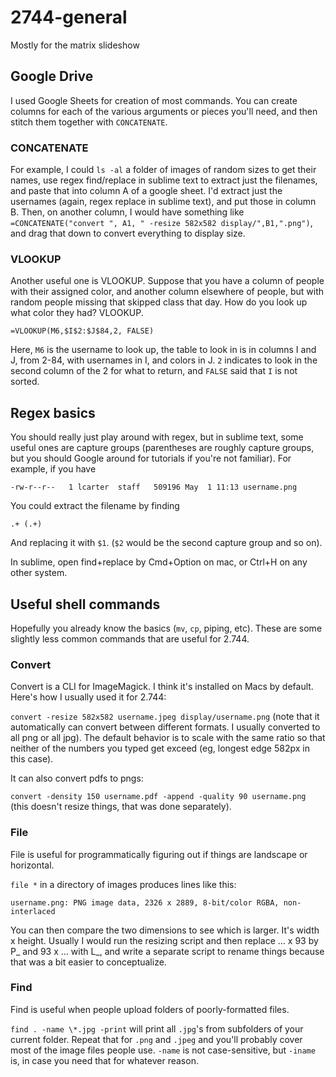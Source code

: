 # 2744-general
Mostly for the matrix slideshow

## Google Drive

I used Google Sheets for creation of most commands. You can create columns for each of the various arguments or pieces you'll need, and then stitch them together with `CONCATENATE`.

### CONCATENATE

For example, I could `ls -al` a folder of images of random sizes to get their names, use regex find/replace in sublime text to extract just the filenames, and paste that into column A of a google sheet. I'd extract just the usernames (again, regex replace in sublime text), and put those in column B. Then, on another column, I would have something like `=CONCATENATE("convert ", A1, " -resize 582x582 display/",B1,".png")`, and drag that down to convert everything to display size.

### VLOOKUP

Another useful one is VLOOKUP. Suppose that you have a column of people with their assigned color, and another column elsewhere of people, but with random people missing that skipped class that day. How do you look up what color they had? VLOOKUP.

`=VLOOKUP(M6,$I$2:$J$84,2, FALSE)`

Here, `M6` is the username to look up, the table to look in is in columns I and J, from 2-84, with usernames in I, and colors in J. `2` indicates to look in the second column of the 2 for what to return, and `FALSE` said that `I` is not sorted.

## Regex basics

You should really just play around with regex, but in sublime text, some useful ones are capture groups (parentheses are roughly capture groups, but you should Google around for tutorials if you're not familiar). For example, if you have

`-rw-r--r--   1 lcarter  staff   509196 May  1 11:13 username.png`

You could extract the filename by finding

`.+ (.+)`

And replacing it with `$1`. (`$2` would be the second capture group and so on).

In sublime, open find+replace by Cmd+Option on mac, or Ctrl+H on any other system.


## Useful shell commands

Hopefully you already know the basics (`mv`, `cp`, piping, etc). These are some slightly less common commands that are useful for 2.744.

### Convert

Convert is a CLI for ImageMagick. I think it's installed on Macs by default. Here's how I usually used it for 2.744:

`convert -resize 582x582 username.jpeg display/username.png` (note that it automatically can convert between different formats. I usually converted to all png or all jpg). The default behavior is to scale with the same ratio so that neither of the numbers you typed get exceed (eg, longest edge 582px in this case).

It can also convert pdfs to pngs:

`convert -density 150 username.pdf -append -quality 90 username.png` (this doesn't resize things, that was done separately).

### File

File is useful for programmatically figuring out if things are landscape or horizontal.

`file *` in a directory of images produces lines like this:

`username.png: PNG image data, 2326 x 2889, 8-bit/color RGBA, non-interlaced`

You can then compare the two dimensions to see which is larger. It's width x height. Usually I would run the resizing script and then replace ... x 93 by P_ and 93 x ... with L_, and write a separate script to rename things because that was a bit easier to conceptualize.

### Find

Find is useful when people upload folders of poorly-formatted files.

`find . -name \*.jpg -print` will print all `.jpg`'s from subfolders of your current folder. Repeat that for `.png` and `.jpeg` and you'll probably cover most of the image files people use. `-name` is not case-sensitive, but `-iname` is, in case you need that for whatever reason.